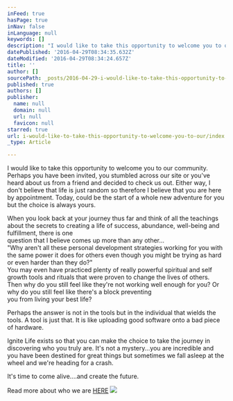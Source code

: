 ```yaml
---
inFeed: true
hasPage: true
inNav: false
inLanguage: null
keywords: []
description: "I would like to take this opportunity to welcome you to our community. Perhaps you have been invited, you stumbled across our site or you've heard about us from a friend and decided to check us out. Either way, I don't believe that life is just random so therefore I believe that you are here by appointment. Today, could be the start of a whole new adventure for you but the choice is always yours. "
datePublished: '2016-04-29T08:34:35.632Z'
dateModified: '2016-04-29T08:34:24.657Z'
title: ''
author: []
sourcePath: _posts/2016-04-29-i-would-like-to-take-this-opportunity-to-welcome-you-to-our.md
published: true
authors: []
publisher:
  name: null
  domain: null
  url: null
  favicon: null
starred: true
url: i-would-like-to-take-this-opportunity-to-welcome-you-to-our/index.html
_type: Article

---
```

I would like to take this opportunity to welcome you to our community. Perhaps you have been invited, you stumbled across our site or you've heard about us from a friend and decided to check us out. Either way, I don't believe that life is just random so therefore I believe that you are here by appointment. Today, could be the start of a whole new adventure for you but the choice is always yours. 

When you look back at your journey thus far and think of all the teachings about the secrets to creating a life of success, abundance, well-being and fulfillment, there is one   
question that I believe comes up more than any other...  
"Why aren't all these personal development strategies working for you with the same power it does for others even though you might be trying as hard or even harder than they do?"  
You may even have practiced plenty of really powerful spiritual and self growth tools and rituals that were proven to change the lives of others.   
Then why do you still feel like they're not working well enough for you? Or why do you still feel like there's a block preventing   
you from living your best life?

Perhaps the answer is not in the tools but in the individual that wields the tools. A tool is just that. It is like uploading good software onto a bad piece of hardware. 

Ignite Life exists so that you can make the choice to take the journey in discovering who you truly are. It's not a mystery...you are incredible and you have been destined for great things but sometimes we fall asleep at the wheel and we're heading for a crash.

It's time to come alive....and create the future.

Read more about who we are [HERE][0]
![](https://the-grid-user-content.s3-us-west-2.amazonaws.com/697f072a-7325-4c1e-a606-86fad90f1853.jpg)

[0]: http://ignitelifecommunity.ning.com/who-are-we